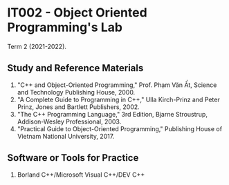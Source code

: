 # IT002 - Object Oriented Programming's Lab

Term 2 (2021-2022).

## Study and Reference Materials
1. "C++ and Object-Oriented Programming," Prof. Phạm Văn Ất, Science and Technology Publishing House, 2000.
2. "A Complete Guide to Programming in C++," Ulla Kirch-Prinz and Peter Prinz, Jones and Bartlett Publishers, 2002.
3. "The C++ Programming Language," 3rd Edition, Bjarne Stroustrup, Addison-Wesley Professional, 2003.
4. "Practical Guide to Object-Oriented Programming," Publishing House of Vietnam National University, 2017.

## Software or Tools for Practice
1. Borland C++/Microsoft Visual C++/DEV C++

